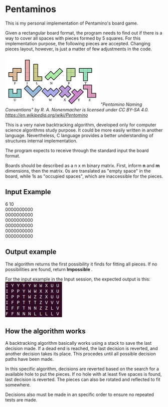 # Pentaminos
This is my personal implementation of Pentamino's board game. 

Given a rectangular board format, the program needs to find out if there is a way to cover all spaces with pieces formed by 5 squares. For this implementation purpose, the following pieces are accepted. Changing pieces layout, however, is just a matter of few adjustments in the code. 

![Image containing 12 pieces in the format of capital letters. The letters are: F,I,L,N,P,T,U,V,W,X,Y,Z](https://github.com/pisn/Pentaminos/raw/master/images/PentaminosImage.png)
*"Pentomino Naming Conventions" by R. A. Nonenmacher is licensed under CC BY-SA 4.0. https://en.wikipedia.org/wiki/Pentomino*

This is a very naive backtracking algorithm, developed only for computer science algorithms study purpose. It could be more easily written in another language. Nevertheless, C language provides a better understanding of structures internal implementation.

The program expects to receive through the standard input the board format. 

Boards should be described as a n x m binary matrix. First, inform <b>n</b> and <b>m</b> dimensions, then the matrix. 0s are translated as "empty space" in the board, while 1s as "occupied spaces", which  are inaccessible for the pieces.

## Input Example

6 10 <br>
0000000000<br>
0000000000<br>
0000000000<br>
0000000000<br>
0000000000<br>
0000000000<br>

## Output example
The algorithm returns the first possibility it finds for fitting all pieces. If no possibilities are found, return <b> Impossible </b>.

For the input example in the Input session, the expected output is this:<br>
![](https://github.com/pisn/Pentaminos/blob/master/images/output.png)


## How the algorithm works

A backtracking algorithm basically works using a stack to save the last decision made. If a dead end is reached, the last decision is reverted, and another decision takes its place. This procedes until all possible decision paths have been made.

In this specific algorithm, decisions are reverted based on the search for a available hole to put the pieces. If no hole with at least five spaces is found, last decision is reverted. The pieces can also be rotated and reflected to fit somewhere. 

Decisions also must be made in an specific order to ensure no repeated tests are made.  

